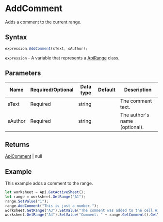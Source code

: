 # AddComment

Adds a comment to the current range.

## Syntax

```javascript
expression.AddComment(sText, sAuthor);
```

`expression` - A variable that represents a [ApiRange](../ApiRange.md) class.

## Parameters

| **Name** | **Required/Optional** | **Data type** | **Default** | **Description** |
| ------------- | ------------- | ------------- | ------------- | ------------- |
| sText | Required | string |  | The comment text. |
| sAuthor | Required | string |  | The author's name (optional). |

## Returns

[ApiComment](../../ApiComment/ApiComment.md) \| null

## Example

This example adds a comment to the range.

```javascript editor-
let worksheet = Api.GetActiveSheet();
let range = worksheet.GetRange("A1");
range.SetValue("1");
range.AddComment("This is just a number.");
worksheet.GetRange("A3").SetValue("The comment was added to the cell A1.");
worksheet.GetRange("A4").SetValue("Comment: " + range.GetComment().GetText());
```
